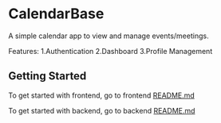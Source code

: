 # CalendarBase

A simple calendar app to view and manage events/meetings.

Features:
1.Authentication
2.Dashboard
3.Profile Management

## Getting Started

To get started with frontend, go to frontend [README.md](https://github.com/vasudev09/CalendarBase/tree/prod/calendarbase-frontend#readme)

To get started with backend, go to backend [README.md](https://github.com/vasudev09/CalendarBase/tree/prod/calendarbase_backend#readme)
